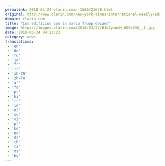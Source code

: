```yaml
---
permalink: 2018-03-24-clarin.com--1560721638.html
original: http://www.clarin.com/new-york-times-international-weekly/edificios-marca-trump-decaen_0_B1xHNKFW5f.html
domain: clarin.com
title: "Los edificios con la marca Trump decaen"
image: https://images.clarin.com/2018/03/22/B1UJysWcM_600x338__1.jpg
date: 2018-03-24 04:23:23
category: news
translations: 
 - 'en'
 - 'de'
 - 'ru'
 - 'ja'
 - 'fr'
 - 'it'
 - 'zh-CN'
 - 'zh-TW'
 - 'ar'
 - 'fa'
 - 'pt'
 - 'hi'
 - 'tr'
 - 'id'
 - 'nl'
 - 'sv'
 - 'vi'
 - 'pl'
 - 'ko'
 - 'no'
 - 'da'
 - 'th'
 - 'ta'
 - 'ms'
 - 'hy'
---
```


